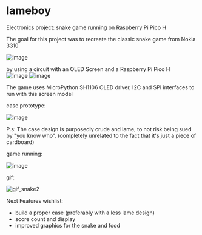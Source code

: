 # lameboy
Electronics project: snake game running on Raspberry Pi Pico H

The goal for this project was to recreate the classic snake game from Nokia 3310 

![image](https://github.com/a-faria/lameboy/assets/122120022/b3324c41-4a7c-4b84-b2eb-e88a93545142)

by using a circuit with an OLED Screen and a Raspberry Pi Pico H <br>
![image](https://github.com/a-faria/lameboy/assets/122120022/f21fb08c-9445-4e35-90c0-d3b8a915e388)
![image](https://github.com/a-faria/lameboy/assets/122120022/627bb0e8-a2fb-4c4e-b32e-cad3c7380b94)


The game uses MicroPython SH1106 OLED driver, I2C and SPI interfaces to run with this screen model


case prototype:

 ![image](https://github.com/a-faria/lameboy/assets/122120022/4ae47e8c-6fee-410d-8ab5-e36f03c1f314)
 
P.s: The case design is purposedly crude and lame, to not risk being sued by "you know who".
(completely unrelated to the fact that it's just a piece of cardboard)

game running:

![image](https://github.com/a-faria/lameboy/assets/122120022/2fea7941-7eaf-476c-83e2-176710f5fb16)

gif:

![gif_snake2](https://github.com/a-faria/lameboy/assets/122120022/0bc5bfb0-e0e5-4353-b35a-0f901e89b50d)

Next Features wishlist: <be>
* build a proper case (preferably with a less lame design)<br>
* score count and display<br>
* improved graphics for the snake and food
